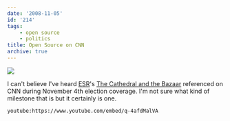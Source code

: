 ```yaml
---
date: '2008-11-05'
id: '214'
tags:
    - open source
    - politics
title: Open Source on CNN
archive: true
---
```


[![](//ws-na.amazon-adsystem.com/widgets/q?_encoding=UTF8&ASIN=0596001088&Format=_SL160_&ID=AsinImage&MarketPlace=US&ServiceVersion=20070822&WS=1&tag=thedocwha-20)](https://www.amazon.com/gp/product/0596001088/ref=as_li_ss_il?ie=UTF8&sa-no-redirect=1&linkCode=li2&tag=thedocwha-20&linkId=43906e9b8313a17b3646498f5973a650)<img src="https://ir-na.amazon-adsystem.com/e/ir?t=thedocwha-20&amp;l=li2&amp;o=1&amp;a=0596001088" width="1" height="1" />

I can't believe I've heard [ESR](http://www.catb.org/~esr/)'s
[The Cathedral and the Bazaar](http://en.wikipedia.org/wiki/The_Cathedral_and_the_Bazaar)
referenced on CNN during November 4th election coverage. I'm not sure what
kind of milestone that is but it certainly is one.

`youtube:https://www.youtube.com/embed/q-4afdMalVA`
